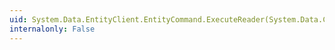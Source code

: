 ```yaml
---
uid: System.Data.EntityClient.EntityCommand.ExecuteReader(System.Data.CommandBehavior)
internalonly: False
---
```


